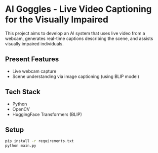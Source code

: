 # AI Goggles - Live Video Captioning for the Visually Impaired

This project aims to develop an AI system that uses live video from a webcam, generates real-time captions describing the scene, and assists visually impaired individuals.

## Present Features
- Live webcam capture
- Scene understanding via image captioning (using BLIP model)

## Tech Stack
- Python
- OpenCV
- HuggingFace Transformers (BLIP)

## Setup
```bash
pip install -r requirements.txt
python main.py
```
